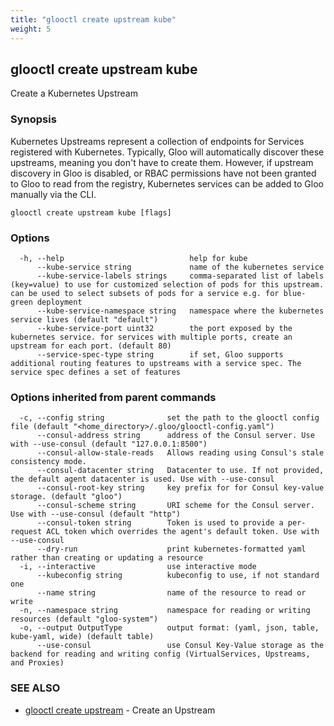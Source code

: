 ```yaml
---
title: "glooctl create upstream kube"
weight: 5
---
```

## glooctl create upstream kube

Create a Kubernetes Upstream

### Synopsis

Kubernetes Upstreams represent a collection of endpoints for Services registered with Kubernetes. Typically, Gloo will automatically discover these upstreams, meaning you don't have to create them. However, if upstream discovery in Gloo is disabled, or RBAC permissions have not been granted to Gloo to read from the registry, Kubernetes services can be added to Gloo manually via the CLI.

```
glooctl create upstream kube [flags]
```

### Options

```
  -h, --help                            help for kube
      --kube-service string             name of the kubernetes service
      --kube-service-labels strings     comma-separated list of labels (key=value) to use for customized selection of pods for this upstream. can be used to select subsets of pods for a service e.g. for blue-green deployment
      --kube-service-namespace string   namespace where the kubernetes service lives (default "default")
      --kube-service-port uint32        the port exposed by the kubernetes service. for services with multiple ports, create an upstream for each port. (default 80)
      --service-spec-type string        if set, Gloo supports additional routing features to upstreams with a service spec. The service spec defines a set of features 
```

### Options inherited from parent commands

```
  -c, --config string              set the path to the glooctl config file (default "<home_directory>/.gloo/glooctl-config.yaml")
      --consul-address string      address of the Consul server. Use with --use-consul (default "127.0.0.1:8500")
      --consul-allow-stale-reads   Allows reading using Consul's stale consistency mode.
      --consul-datacenter string   Datacenter to use. If not provided, the default agent datacenter is used. Use with --use-consul
      --consul-root-key string     key prefix for for Consul key-value storage. (default "gloo")
      --consul-scheme string       URI scheme for the Consul server. Use with --use-consul (default "http")
      --consul-token string        Token is used to provide a per-request ACL token which overrides the agent's default token. Use with --use-consul
      --dry-run                    print kubernetes-formatted yaml rather than creating or updating a resource
  -i, --interactive                use interactive mode
      --kubeconfig string          kubeconfig to use, if not standard one
      --name string                name of the resource to read or write
  -n, --namespace string           namespace for reading or writing resources (default "gloo-system")
  -o, --output OutputType          output format: (yaml, json, table, kube-yaml, wide) (default table)
      --use-consul                 use Consul Key-Value storage as the backend for reading and writing config (VirtualServices, Upstreams, and Proxies)
```

### SEE ALSO

* [glooctl create upstream](../glooctl_create_upstream)	 - Create an Upstream


